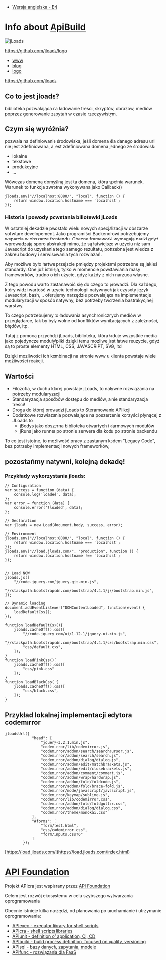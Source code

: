 + [Wersja angielska - EN](https://www.jloads.com/)


# Info about [ApiBuild](https://www.jloads.com)
![jLoads](https://jloads.github.io/logo/jloads_logo_128.png)

https://github.com/jloads/logo


+ [www](https://www.jloads.com/)
+ [blog](https://blog.jloads.com/)
+ [logo](https://logo.jloads.com/)


https://github.com/jloads

## Co to jest jloads?

biblioteka pozwalająca na ładowanie treści, skryptów, obrazów, mediów poprzez 
generowanie zapytań w czasie rzeczywistym.

## Czym się wyróżnia?

pozwala na definiowanie środowiska,
jeśli domena dla danego adresu url nie jest zdefiniowana, 
a jest zdefiniowana domena jednego ze środowisk:

+ lokalne
+ tekstowe
+ produkcyjne
+ ...

Wówczas domeną domyślną jest ta domena, która spełnia warunek.
Warunek to funkcja zwrotna wykonywana jako Callback()

    jloads.env("//localhost:8080/", "local", function () {
        return window.location.hostname === 'localhost';
    });
        
### Historia i powody powstania biliotewki jLoads

W ostatniej dekadzie pwostało wielu nowych specjalizacji w obszarze sofwtare developement.
Jako programiści Backend-owi potrzebujemy wsparcia w obszarze frontendu.
Obecne frameworki wymagają nauki gdyż wprowadzają sporo abstrakcji
mimo, że są łatwiejsze w użyciu niż sam Javascript do uzyskania tego samego rezultatu,
potrzebna jest wiedza z zakreu budowy i serwisowania tych rozwiazań.

Aby możliwe było łartwe przejscie pmiędzy projektami potrzebne są jakieś standardy.
One już istnieją, tylko w momencie powstawiania masy frameworków, trudno o ich użycie, gdyż każdy z nich narzuca własne.

Z tego powodu warto zastanawoić się do czego to prowadzi.
Dla każdego, który widzi wartość w użyciu technologii natywnych jak czysxty język Javascript, bash, ..
oferujemy narzędzie pozwalająca na implementacje modularyzacji w sposób natywny, bez potrzeby tworzenia bastrakycjnej warstwy.

To czego potrzebujemy to ładowania asynchronicznych mediów w przeglądarce, tak by były wolne od konfliktów wynikacjących 
z zależności, błędów, itp.

Tutaj z pomocą przychdzi jLoads, biblioteka, która ładuje wszystkie media jako pojedyncze moduły/pliki
dzięki temu możliwe jest łatwe reużycie, gdyż są to proste elementy HTML, CSS, JAVASCRIPT, SVG, itd

Dzięki mozliwości ich kombinacji na stronie www u klienta powstaje wiele możliwości reakcji.

## Wartości
+ Filozofia, w duchu której powstaje jLoads, to natywne rozwiązania na potrzeby modularyzacji
+ Standaryzacja sposóbów dostępu do mediów, a nie standaryzacja treści!
+ Droga do której prowadzi jLoads to Steramowanie APlikcji
+ Dodatkowe rozwiazania pozwalające na poszerzenie korzyści płynącej z JLoads to
    + jBodys jako obszerna biblioteka otwartych i darmowych modułów
    + jRuns jako runner po stronie serwera dla kodu po stronie backendu
    
To co jest istotne, to możliwość pracy z zastanym kodem "Legacy Code", bez potrzeby implementacji nowych frameworków,

## pozostańmy natywni, kolejną dekadę!

### Przykłady wykorzystania jloads:

    // Configuration
    var success = function (data) {
        console.log('loaded', data);
    };
    var error = function (data) {
        console.error('!loaded', data);
    };
    
    // Declaration
    var jloads = new Load(document.body, success, error);

    // Environment
    jloads.env("//localhost:8080/", "local", function () {
        return window.location.hostname === 'localhost';
    });
    jloads.env("//load.jloads.com/", "production", function () {
        return window.location.hostname !== 'localhost';
    });


    // Load NOW
    jloads.js([
        "//code.jquery.com/jquery-git.min.js",
        "//stackpath.bootstrapcdn.com/bootstrap/4.4.1/js/bootstrap.min.js",
    ]);

    // Dynamic loading
    document.addEventListener("DOMContentLoaded", function(event) {
        loadDefaultCss();
    });

    function loadDefaultCss(){
        jloads.cacheOff().css([
            "//code.jquery.com/ui/1.12.1/jquery-ui.min.js",
            "//stackpath.bootstrapcdn.com/bootstrap/4.4.1/css/bootstrap.min.css",
            "css/default.css",
        ]);
    }
    function loadPinkCss(){
        jloads.cacheOff().css([
            "css/pink.css",
        ]);
    }
    function loadBlackCss(){
        jloads.cacheOff().css([
            "css/black.css",
        ]);
    }


## Przykład lokalnej implementacji edytora codemirror

    jloadsUrl({
                "head": [
                    "jquery-3.2.1.min.js",
                    "codemirror/lib/codemirror.js",
                    "codemirror/addon/search/searchcursor.js",
                    "codemirror/addon/search/search.js",
                    "codemirror/addon/dialog/dialog.js",
                    "codemirror/addon/edit/matchbrackets.js",
                    "codemirror/addon/edit/closebrackets.js",
                    "codemirror/addon/comment/comment.js",
                    "codemirror/addon/wrap/hardwrap.js",
                    "codemirror/addon/fold/foldcode.js",
                    "codemirror/addon/fold/brace-fold.js",
                    "codemirror/mode/javascript/javascript.js",
                    "codemirror/keymap/sublime.js",
                    "codemirror/lib/codemirror.css",
                    "codemirror/addon/fold/foldgutter.css",
                    "codemirror/addon/dialog/dialog.css",
                    "codemirror/theme/monokai.css"
                ],
                "#forms": [
                    "form/test.html",
                    "css/codemirror.css",
                    "form/inputs.css?6"
                ]
            });

 
[https://load.jloads.com/](https://load.jloads.com/index.html)


# [API Foundation](https://www.apifoundation.com)

Projekt APIcra jest wspierany przez [API Foundation](https://www.apifoundation.com)

Celem jest rozwój ekosystemu w celu szybszego wytwarzania oprogramowania


Obecnie istnieje kilka narzędzi, od planowania po uruchamianie i utrzymanie oprogramowania:

+ [APIexec - executor library for shell scripts](https://www.apiexec.com)
+ [APIcra - shell scripts libraries](https://www.apicra.com)
+ [APIunit - definition of application, CI, CD](https://www.apiunit.com)
+ [APIbuild - build process definition, focused on quality, versioning](https://www.jloads.com)
+ [APIsql - bazy danych, zapytania, modele](https://www.apisql.com)
+ [APIfunc - rozwiązania dla FaaS](https://www.apifunc.com)
